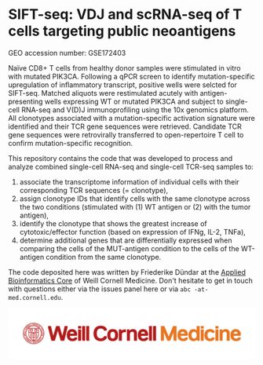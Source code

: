 # SIFT-seq: VDJ and scRNA-seq of T cells targeting public neoantigens

GEO accession number: GSE172403

Naïve CD8+ T cells from healthy donor samples were stimulated in vitro with mutated PIK3CA. Following a qPCR screen to identify mutation-specific upregulation of inflammatory transcript, positive wells were selcted for SIFT-seq. Matched aliquots were restimulated acutely with antigen-presenting wells expressing WT or mutated PIK3CA and subject to single-cell RNA-seq and V(D)J immunoprofiling using the 10x genomics platform. All clonotypes associated with a mutation-specific activation signature were identified and their TCR gene sequences were retrieved. Candidate TCR gene sequences were retrovirally transferred to open-repertoire T cell to confirm mutation-specific recognition.

This repository contains the code that was developed to process and analyze combined single-cell RNA-seq and single-cell TCR-seq samples to:

1. associate the transcriptome information of individual cells with their corresponding TCR sequences (= clonotype), 
2. assign clonotype IDs that identify cells with the same clonotype across the two conditions (stimulated with (1) WT antigen or (2) with the tumor antigen),
3. identify the clonotype that shows the greatest increase of cytotoxic/effector function (based on expression of IFNg, IL-2, TNFa),
4. determine additional genes that are differentially expressed when comparing the cells of the MUT-antigen condition to the cells of the WT-antigen condition from the same clonotype.

The code deposited here was written by Friederike Dündar at the [Applied Bioinformatics Core](https://abc.med.cornell.edu) of Weill Cornell Medicine.
Don't hesitate to get in touch with questions either via the issues panel here or via `abc -at- med.cornell.edu`.

![](https://raw.githubusercontent.com/abcwcm/Scott2019/master/WCM_MB_LOGO_HZSS1L_CLR_RGB.png)
